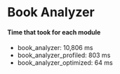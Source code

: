 # Book Analyzer

#### Time that took for each module

- book_analyzer: 			10,806 ms
- book_analyzer_profiled:           803 ms
- book_analyzer_optimized:         64 ms







